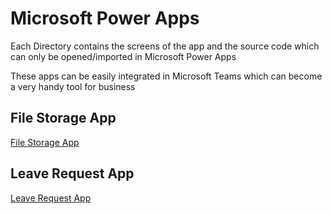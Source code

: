 # Microsoft Power Apps
 
 Each Directory contains the screens of the app and the source code which can only be opened/imported in Microsoft Power Apps

 These apps can be easily integrated in Microsoft Teams which can become a very handy tool for business


<a id="aaa"></a>
## File Storage App
[File Storage App](https://github.com/abhisheksoni-iitb/Business-Analytics/tree/main/Game%20of%20Thrones)


<a id="aaa"></a>
## Leave Request App
[Leave Request App](https://github.com/abhisheksoni-iitb/Business-Analytics/tree/main/SkyTransport%20Visualisation)

